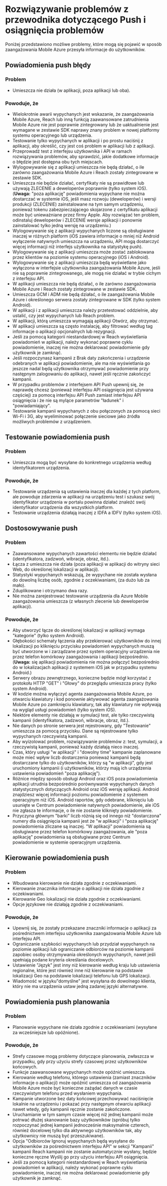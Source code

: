 <properties 
   pageTitle="Azure zaangażowania przenośnych Podręcznik - wypychanych Reach rozwiązywania problemów" 
   description="Rozwiązywanie problemów z użytkownika interakcji i powiadomień w zaangażowania Mobile Azure" 
   services="mobile-engagement" 
   documentationCenter="" 
   authors="piyushjo" 
   manager="dwrede" 
   editor=""/>

<tags
   ms.service="mobile-engagement"
   ms.devlang="na"
   ms.topic="article"
   ms.tgt_pltfrm="mobile-multiple"
   ms.workload="mobile" 
   ms.date="08/19/2016"
   ms.author="piyushjo"/>

# <a name="troubleshooting-guide-for-push-and-reach-issues"></a>Rozwiązywanie problemów z przewodnika dotyczącego Push i osiągnięcia problemów

Poniżej przedstawiono możliwe problemy, które mogą się pojawić w sposób zaangażowania Mobile Azure przesyła informacje do użytkowników.
 
## <a name="push-failures"></a>Powiadomienia push błędy

### <a name="issue"></a>Problem
- Umieszcza nie działa (w aplikacji, poza aplikacji lub oba).

### <a name="causes"></a>Powoduje, że
- Wielokrotnie awarii wypychanych jest wskazanie, że zaangażowania Mobile Azure, Reach lub inną funkcją zaawansowane zatrudnienia Mobile Azure nie jest poprawnie zintegrowany lub że uaktualnienie jest wymagane w zestawie SDK naprawy znany problem w nowej platformy systemu operacyjnego lub urządzenia.
- Testowanie tylko wypychanych w aplikacji i po prostu naciśnij z aplikacji, aby określić, czy jest coś problem w aplikacji lub z aplikacji.
- Przeprowadź test z interfejsu użytkownika i API w ramach rozwiązywania problemów, aby sprawdzić, jakie dodatkowe informacje o błędzie jest dostępna obu tych miejscach.
- Wylogowywanie się z aplikacji umieszcza nie będą działać, o ile zarówno zaangażowania Mobile Azure i Reach zostały zintegrowane w zestawie SDK.
- Umieszcza nie będzie działać, certyfikaty nie są prawidłowe lub używają ZLECENIE a deweloperów poprawnie (tylko system iOS). (**Uwaga:** "poza aplikację" powiadomienia wypychane nie można dostarczać w systemie iOS, jeśli masz rozwoju (deweloperów) i wersji produkcji (ZLECENIE) zainstalowane na tym samym urządzeniu, ponieważ tokenu zabezpieczającego skojarzone z certyfikatu aplikacji może być unieważniane przez firmy Apple. Aby rozwiązać ten problem, odinstaluj deweloperów i ZLECENIE wersje aplikacji i ponownie zainstalować tylko jedną wersję na urządzeniu.)
- Wylogowywanie się z aplikacji wypychanych liczone są obsługiwane inaczej w różnych platform (iOS zawiera informacje o mniej niż Android wyłączenie natywnych umieszcza na urządzeniu, API mogą dostarczyć więcej informacji niż interfejs użytkownika na statystykę push).
- Wylogowywanie się z aplikacji umieszcza może zostać zablokowana przez klientów na poziomie systemu operacyjnego (iOS i Android).
- Wylogowywanie się z aplikacji umieszcza będą wyświetlane jako wyłączona w interfejsie użytkownika zaangażowania Mobile Azure, jeśli nie są poprawnie zintegrowanego, ale mogą nie działać w trybie cichym z interfejsu API.
- W aplikacji umieszcza nie będą działać, o ile zarówno zaangażowania Mobile Azure i Reach zostały zintegrowane w zestawie SDK.
- Umieszcza GCM i ADM nie będą działać, o ile zaangażowania Mobile Azure i określonego serwera zostały zintegrowane w SDK (tylko system Android).
- W aplikacji i z aplikacji umieszcza należy przetestować oddzielnie, aby ustalić, czy jest wypychanych lub Reach problem.
- W aplikacji, którą umieszcza wymagają aplikacji Otwórz, aby otrzymać.
- W aplikacji umieszcza są często instalację, aby filtrować według tag informacje o aplikacji opcjonalnych lub rezygnacji.
- Jeśli za pomocą kategorii niestandardowej w Reach wyświetlania powiadomień w aplikacji, należy wykonać poprawne cyklu powiadomienie, inaczej nie można deklarować powiadomienie gdy użytkownik je zamknąć.
- Jeśli rozpoczynasz kampanii z Brak daty zakończenia i urządzenie odebranych w aplikacji powiadomienie, ale ma nie wyświetlania go jeszcze nadal będą użytkownika otrzymywać powiadomienie przy następnym zalogowaniu do aplikacji, nawet jeśli ręcznie zakończyć kampanii.
- W przypadku problemów z interfejsem API Push upewnij się, że naprawdę chcesz (ponieważ interfejsu API osiągnięcia jest używana częściej) za pomocą interfejsu API Push zamiast interfejsu API osiągnięcia i że nie są mylące parametrów "ładunek" i "powiadamiający".
- Testowanie kampanii wypychanych z obu połączonych za pomocą sieci Wi-Fi i 3G, aby wyeliminować połączenie sieciowe jako źródła możliwych problemów z urządzeniem.

## <a name="push-testing"></a>Testowanie powiadomienia push

### <a name="issue"></a>Problem
- Umieszcza mogą być wysyłane do konkretnego urządzenia według identyfikatorem urządzenia.

### <a name="causes"></a>Powoduje, że

- Testowanie urządzenia są ustawienia inaczej dla każdej z tych platform, ale powoduje zdarzenia w aplikacji na urządzeniu test i szukasz swój identyfikator urządzenia w portalu powinna działać znaleźć swój identyfikator urządzenia dla wszystkich platform.
- Testowanie urządzenia działają inaczej z IDFA a IDFV (tylko system iOS).


## <a name="push-customization"></a>Dostosowywanie push

### <a name="issue"></a>Problem
- Zaawansowane wypychanych zawartości elementu nie będzie działać (identyfikatora, zadzwoń, wibracje, obraz, itd.).
- Łącza z umieszcza nie działa (poza aplikacji w aplikacji do witryny sieci Web, do określonej lokalizacji w aplikacji).
- Statystyki wypychanych wskazują, że wypychane nie została wysłana do dowolną liczbę osób, zgodnie z oczekiwaniami, (za dużo lub za mało).
- Zduplikowane i otrzymano dwa razy.
- Nie można zarejestrować testowanie urządzenia dla Azure Mobile zaangażowania umieszcza (z własnych zlecenie lub deweloperów aplikacji).

### <a name="causes"></a>Powoduje, że

- Aby utworzyć łącze do określonej lokalizacji w aplikacji wymaga "kategorie" (tylko system Android).
- Głębokości schematy łączenia aby przekierować użytkowników do innej lokalizacji po kliknięciu przycisku powiadomień wypychanych muszą być utworzone w i zarządzane przez system operacyjny urządzenia nie przez telefon komórkowy zaangażowania i aplikacji bezpośrednio. (**Uwaga:** się aplikacji powiadomienia nie można połączyć bezpośrednio do w lokalizacjach aplikacji z systemem iOS jak w przypadku systemu Android.)
- Serwery obrazu zewnętrznego, konieczne będzie mógł korzystać z protokołu HTTP "GET" i "Głowy" do przeglądu umieszcza pracy (tylko system Android).
- W kodzie można wyłączyć agenta zaangażowania Mobile Azure, po otwarciu klawiatury i kod ponownie aktywować agenta zaangażowania Mobile Azure po zamknięciu klawiatury, tak aby klawiatury nie wpływają na wygląd usługi powiadomień (tylko system iOS).
- Niektóre elementy nie działają w symulacji test, ale tylko rzeczywistą kampanii (identyfikatora, zadzwoń, wibracje, obraz, itd.).
- Nie danych po stronie serwera jest rejestrowany, gdy "Testowanie" umieszcza za pomocą przycisku. Dane są rejestrowane tylko wypychanych rzeczywistą kampanii.
- Aby wyizolować problem, rozwiązywanie problemów z: test, symulacji, a rzeczywistą kampanii, ponieważ każdy działają nieco inaczej.
- Czas, który usługi "w aplikacji" i "dowolny time" kampanie zaplanowane może mieć wpływ liczb dostarczenia ponieważ kampanii będą dostarczane tylko do użytkowników, którzy są "w aplikacji", gdy jest uruchomiony kampanii (i użytkowników, którzy mają ich urządzenia ustawienia powiadomień "poza aplikację").
- Różnice między sposób obsługi Android oraz iOS poza powiadomienia aplikacji utrudnia bezpośrednio porównywanie wypychanych danych statystycznych dotyczących Android oraz iOS wersję aplikacji. Android znajdziesz więcej informacji poziomu powiadomienie z systemem operacyjnym niż iOS. Android raportów, gdy odebrane, kliknięciu lub usunięte w Centrum powiadomienie natywnych powiadomienie, ale iOS nie zgłasza te informacje, o ile nie zostanie kliknięty powiadomienie. 
- Przyczyna głównym "barki" liczb różnią się od innego niż "dostarczona" numery dla osiągnięcia kampanii jest że "w aplikacji" i "poza aplikację" powiadomienia zliczane są inaczej. "W aplikacji" powiadomienia są obsługiwane przez telefon komórkowy zaangażowania, ale "poza aplikację" powiadomienia są obsługiwane przez Centrum powiadomienie w systemie operacyjnym urządzenia.

## <a name="push-targeting"></a>Kierowanie powiadomienia push

### <a name="issue"></a>Problem
- Wbudowana kierowanie nie działa zgodnie z oczekiwaniami.
- Kierowanie znacznika informacje o aplikacji nie działa zgodnie z oczekiwaniami.
- Kierowanie Geo lokalizacji nie działa zgodnie z oczekiwaniami.
- Opcje językowe nie działają zgodnie z oczekiwaniami.

### <a name="causes"></a>Powoduje, że

- Upewnij się, że zostały przekazane znaczniki informacje o aplikacji za pośrednictwem interfejsu użytkownika zaangażowania Mobile Azure lub interfejsu API.
- Ograniczanie szybkości wypychanych lub przydział wypychanych na poziomie aplikacji lub ograniczanie odbiorców na poziomie kampanii zapobiec osoby otrzymywania określonych wypychanych, nawet jeśli spełniają podane kryteria określania docelowych. 
- Ustawienie "Język" jest inny niż kierowanie według kraju lub ustawienia regionalne, które jest również inne niż kierowanie na podstawie lokalizacji Geo na podstawie lokalizacji telefonu lub GPS lokalizacji.
- Wiadomość w języku"domyślne" jest wysyłana do dowolnego klienta, który nie ma urządzenia ustaw jedną zadanej języki alternatywne.


## <a name="push-scheduling"></a>Powiadomienia push planowania

### <a name="issue"></a>Problem
- Planowanie wypychane nie działa zgodnie z oczekiwaniami (wysyłane za wcześniejsze lub opóźnione).

### <a name="causes"></a>Powoduje, że

- Strefy czasowe mogą problemy dotyczące planowania, zwłaszcza w przypadku, gdy przy użyciu strefy czasowej przez użytkowników końcowych.
- Funkcje zaawansowane wypychanych może opóźnić umieszcza.
- Kierowanie według telefonu, którego ustawienia (zamiast znaczników informacje o aplikacji) może opóźnić umieszcza od zaangażowania Mobile Azure może być konieczne zażądać danych w czasie rzeczywistym telefonu przed wysłaniem wypychania.
- Kampanie utworzone bez daty końcowej przechowywać naciśnięcie lokalnie na urządzeniu i pokazać przy następnym otwarciu aplikacji nawet wtedy, gdy kampanii ręcznie zostanie zakończone.
- Uruchamianie w tym samym czasie więcej niż jednej kampanii może potrwać dłużej skanowanie bazy użytkowników (spróbuj tylko rozpoczynać jednej kampanii jednocześnie maksymalnie czterech, również docelowej tylko dla aktywnego użytkowników tak, aby użytkownicy nie muszą być przeszukiwane).
- Opcja "Odbiorców Ignoruj wypychanych będą wysyłane do użytkowników za pośrednictwem interfejsu API" w sekcji "Kampanii" kampanii Reach kampanii nie zostanie automatycznie wysłany, będzie konieczne ręczne Wyślij go przy użyciu interfejsu API osiągnięcia.
- Jeśli za pomocą kategorii niestandardowej w Reach wyświetlania powiadomień w aplikacji, należy wykonać poprawne cyklu powiadomienie, inaczej nie można deklarować powiadomienie gdy użytkownik je zamknąć.

 
